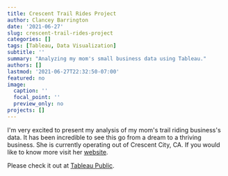 ```yaml
---
title: Crescent Trail Rides Project
author: Clancey Barrington
date: '2021-06-27'
slug: crescent-trail-rides-project
categories: []
tags: [Tableau, Data Visualization]
subtitle: ''
summary: "Analyzing my mom's small business data using Tableau."
authors: []
lastmod: '2021-06-27T22:32:50-07:00'
featured: no
image:
  caption: ''
  focal_point: ''
  preview_only: no
projects: []
---
```



I'm very excited to present my analysis of my mom's trail riding business's data. It has been incredible to see this go from a dream to a thriving business. She is currently operating out of Crescent City, CA. If you would like to know more visit her [website](https://crescenttrailrides.com/).  
  
Please check it out at [Tableau Public](https://public.tableau.com/views/FinalCT/Dashboard14?:language=en-US&:display_count=n&:origin=viz_share_link).

